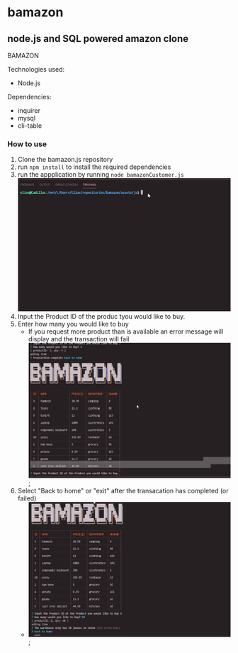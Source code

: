 # bamazon
## node.js and SQL powered amazon clone

BAMAZON

Technologies used:

* Node.js

Dependencies:
* inquirer
* mysql
* cli-table
  

### How to use

1. Clone the bamazon.js repository
2. run ```npm install``` to install the required dependencies
3. run the appplication by running ```node bamazonCustomer.js```
![node run gif](./assets/media/homework_9-21-19.gif)
4. Input the Product ID of the produc tyou would like to buy.
5. Enter how many you would like to buy
    * If you request more product than is available an error message will display and the transaction will fail
    ![tranasction failure gif](./assets/media/transaction_failure.gif);
6. Select "Back to home" or "exit" after the transacation has completed (or failed)
   * ![transaction success gif](./assets/media/transaction_success.gif);
